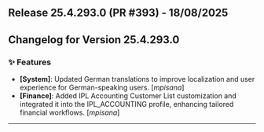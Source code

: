 ## Release 25.4.293.0 (PR #393) - 18/08/2025
## Changelog for Version 25.4.293.0

### ✨ Features
- **[System]**: Updated German translations to improve localization and user experience for German-speaking users. [*mpisana*]
- **[Finance]**: Added IPL Accounting Customer List customization and integrated it into the IPL_ACCOUNTING profile, enhancing tailored financial workflows. [*mpisana*]

---

